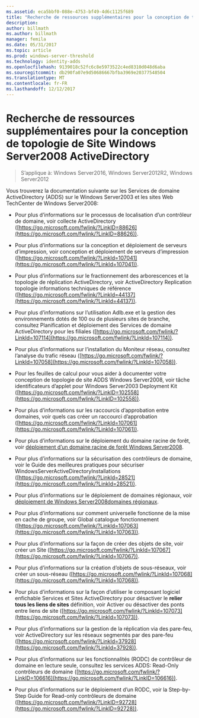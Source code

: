 ```yaml
---
ms.assetid: eca5bbf0-088e-4753-bf49-4d6c1125f689
title: "Recherche de ressources supplémentaires pour la conception de topologie de Site Windows Server2008 ActiveDirectory"
description: 
author: billmath
ms.author: billmath
manager: femila
ms.date: 05/31/2017
ms.topic: article
ms.prod: windows-server-threshold
ms.technology: identity-adds
ms.openlocfilehash: 9139018c52fc6c8e5973522c4ed8310d048d6aba
ms.sourcegitcommit: db290fa07e9d50686667bfba3969e20377548504
ms.translationtype: MT
ms.contentlocale: fr-FR
ms.lasthandoff: 12/12/2017
---
```

# <a name="finding-additional-resources-for-windows-server-2008-active-directory-site-topology-design"></a>Recherche de ressources supplémentaires pour la conception de topologie de Site Windows Server2008 ActiveDirectory

>S’applique à: Windows Server2016, Windows Server2012R2, Windows Server2012

Vous trouverez la documentation suivante sur les Services de domaine ActiveDirectory (ADDS) sur le Windows Server2003 et les sites Web TechCenter de Windows Server2008:  
  
-   Pour plus d’informations sur le processus de localisation d’un contrôleur de domaine, voir collecte ActiveDirectory ([https://go.microsoft.com/fwlink/?LinkID=88626](https://go.microsoft.com/fwlink/?LinkID=88626)).  
  
-   Pour plus d’informations sur la conception et déploiement de serveurs d’impression, voir conception et déploiement de serveurs d’impression ([https://go.microsoft.com/fwlink/?LinkId=107041](https://go.microsoft.com/fwlink/?LinkId=107041)).  
  
-   Pour plus d’informations sur le fractionnement des arborescences et la topologie de réplication ActiveDirectory, voir ActiveDirectory Replication topologie informations techniques de référence ([https://go.microsoft.com/fwlink/?LinkId=44137](https://go.microsoft.com/fwlink/?LinkId=44137)).  
  
-   Pour plus d’informations sur l’utilisation Adlb.exe et la gestion des environnements dotés de 100 ou de plusieurs sites de branche, consultez Planification et déploiement des Services de domaine ActiveDirectory pour les filiales ([https://go.microsoft.com/fwlink/?LinkId=107114](https://go.microsoft.com/fwlink/?LinkId=107114)).  
  
-   Pour plus d’informations sur l’installation du Moniteur réseau, consultez l’analyse du trafic réseau ([https://go.microsoft.com/fwlink/?LinkId=107058](https://go.microsoft.com/fwlink/?LinkId=107058)).  
  
-   Pour les feuilles de calcul pour vous aider à documenter votre conception de topologie de site ADDS Windows Server2008, voir tâche identificateurs d’applet pour Windows Server2003 Deployment Kit ([https://go.microsoft.com/fwlink/?LinkID=102558](https://go.microsoft.com/fwlink/?LinkID=102558)).  
  
-   Pour plus d’informations sur les raccourcis d’approbation entre domaines, voir quels cas créer un raccourci d’approbation ([https://go.microsoft.com/fwlink/?LinkId=107061](https://go.microsoft.com/fwlink/?LinkId=107061)).  
  
-   Pour plus d’informations sur le déploiement du domaine racine de forêt, voir [déploiement d’un domaine racine de forêt Windows Server2008](https://technet.microsoft.com/library/cc731174.aspx).  
  
-   Pour plus d’informations sur la sécurisation des contrôleurs de domaine, voir le Guide des meilleures pratiques pour sécuriser WindowsServerActiveDirectoryInstallations ([https://go.microsoft.com/fwlink/?LinkId=28521](https://go.microsoft.com/fwlink/?LinkId=28521)).  
  
-   Pour plus d’informations sur le déploiement de domaines régionaux, voir [déploiement de Windows Server2008domaines régionaux](https://technet.microsoft.com/library/cc755118.aspx).  
  
-   Pour plus d’informations sur comment universelle fonctionne de la mise en cache de groupe, voir Global catalogue fonctionnement ([https://go.microsoft.com/fwlink/?LinkId=107063](https://go.microsoft.com/fwlink/?LinkId=107063)).  
  
-   Pour plus d’informations sur la façon de créer des objets de site, voir créer un Site ([https://go.microsoft.com/fwlink/?LinkId=107067](https://go.microsoft.com/fwlink/?LinkId=107067)).  
  
-   Pour plus d’informations sur la création d’objets de sous-réseaux, voir créer un sous-réseau ([https://go.microsoft.com/fwlink/?LinkId=107068](https://go.microsoft.com/fwlink/?LinkId=107068)).  
  
-   Pour plus d’informations sur la façon d’utiliser le composant logiciel enfichable Services et Sites ActiveDirectory pour désactiver le **relier tous les liens de sites** définition, voir Activer ou désactiver des ponts entre liens de site ([https://go.microsoft.com/fwlink/?LinkId=107073](https://go.microsoft.com/fwlink/?LinkId=107073)).  
  
-   Pour plus d’informations sur la gestion de la réplication via des pare-feu, voir ActiveDirectory sur les réseaux segmentés par des pare-feu ([https://go.microsoft.com/fwlink/?LinkId=37928](https://go.microsoft.com/fwlink/?LinkId=37928)).  
  
-   Pour plus d’informations sur les fonctionnalités (RODC) de contrôleur de domaine en lecture seule, consultez les services ADDS: Read-Only contrôleurs de domaine ([https://go.microsoft.com/fwlink/?LinkID=106616](https://go.microsoft.com/fwlink/?LinkID=106616)).  
  
-   Pour plus d’informations sur le déploiement d’un RODC, voir la Step-by-Step Guide for Read-only contrôleurs de domaine ([https://go.microsoft.com/fwlink/?LinkID=92728](https://go.microsoft.com/fwlink/?LinkID=92728)).  
  


